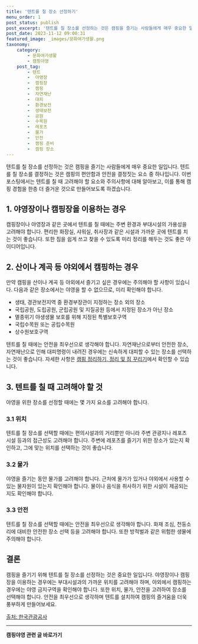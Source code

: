```yaml
---
title: '텐트를 칠 장소 선정하기'
menu_order: 1
post_status: publish
post_excerpt: '텐트를 칠 장소를 선정하는 것은 캠핑을 즐기는 사람들에게 매우 중요한 일입니다. 텐트를 칠 장소를 결정하는 것은 캠핑의 편안함과 안전을 결정짓는 요소 중 하나입니다. 이번 포스팅에서는 텐트를 칠 때 고려해야 할 요소와 주의사항에 대해 알아보고, 이를 통해 캠핑 경험을 한층 더 즐거운 것으로 만들어보도록 하겠습니다.'
post_date: 2023-11-12 09:00:31
featured_image: _images/문화여가생활.png
taxonomy:
    category:
        - 문화여가생활
        - 캠핑야영
    post_tag:
        - 텐트
        -  야영장
        -  캠핑장
        -  캠핑
        -  자연재난
        -  대피
        -  환경보전
        -  생태보전
        -  공원
        -  수목원
        -  레포츠
        -  물가
        -  안전
        -  캠핑 준비
        -  캠핑 장소
---
```




텐트를 칠 장소를 선정하는 것은 캠핑을 즐기는 사람들에게 매우 중요한 일입니다. 텐트를 칠 장소를 결정하는 것은 캠핑의 편안함과 안전을 결정짓는 요소 중 하나입니다. 이번 포스팅에서는 텐트를 칠 때 고려해야 할 요소와 주의사항에 대해 알아보고, 이를 통해 캠핑 경험을 한층 더 즐거운 것으로 만들어보도록 하겠습니다.

## 1. 야영장이나 캠핑장을 이용하는 경우

캠핑장이나 야영장과 같은 곳에서 텐트를 칠 때에는 주변 환경과 부대시설의 가용성을 고려해야 합니다. 편리한 화장실, 샤워실, 취사장과 같은 시설과 가까운 곳에 텐트를 치는 것이 좋습니다. 또한 짐을 쉽게 쓰고 찾을 수 있도록 미리 정리를 해두는 것도 좋은 아이디어입니다.

## 2. 산이나 계곡 등 야외에서 캠핑하는 경우

만약 캠핑을 산이나 계곡 등 야외에서 즐기고 싶은 경우에는 주의해야 할 사항이 있습니다. 다음과 같은 장소에서는 야영을 할 수 없으므로, 미리 확인해야 합니다.

- 생태, 경관보전지역 중 환경부장관이 지정하는 장소 외의 장소
- 국립공원, 도립공원, 군립공원 및 지질공원 등에서 지정된 장소가 아닌 장소
- 멸종위기 야생생물 보호를 위해 지정된 특별보호구역
- 국립수목원 또는 공립수목원
- 상수원보호구역

텐트를 칠 때에는 안전을 최우선으로 생각해야 합니다. 자연재난으로부터 안전한 장소, 자연재난으로 인해 대피명령이 내려진 경우에는 신속하게 대피할 수 있는 장소를 선택하는 것이 좋습니다. 자세한 사항은 [캠핑 정리하기, 정리 및 짐 꾸리기](https://blog.link)에서 확인할 수 있습니다.

## 3. 텐트를 칠 때 고려해야 할 것

야영을 위한 장소를 선정할 때에는 몇 가지 요소를 고려해야 합니다.

### 3.1 위치

텐트를 칠 장소를 선택할 때에는 편의시설과의 거리뿐만 아니라 주변 관광지나 레포츠 시설 등과의 접근성도 고려해야 합니다. 주변에 레포츠를 즐기기 위한 장소가 있는지 확인하고, 그에 맞는 위치를 선택하는 것이 좋습니다.

### 3.2 물가

야영을 즐기는 동안 물가를 고려해야 합니다. 근처에 물가가 있거나 야외에서 사용할 수 있는 물자원이 있는지 확인해야 합니다. 물이나 음식을 취사하기 위한 시설이 제공되는지도 확인해야 합니다.

### 3.3 안전

텐트를 칠 장소를 선택할 때에는 안전을 최우선으로 생각해야 합니다. 화재 조심, 천둥소리에 대비한 안전한 장소 선택 등을 고려해야 합니다. 또한 방적벌과 같은 위험한 생물에 주의해야 합니다.

## 결론

캠핑을 즐기기 위해 텐트를 칠 장소를 선정하는 것은 중요한 일입니다. 야영장이나 캠핑장을 이용하는 경우에는 부대시설과의 가까운 위치를 고려해야 하며, 야외에서 캠핑하는 경우에는 야영 금지구역을 확인해야 합니다. 또한 위치, 물가, 안전을 고려하여 장소를 선택해야 합니다. 안전을 최우선으로 생각하며 텐트를 설치하여 캠핑의 즐거움을 더욱 풍부하게 만들어보세요.

[출처: 한국관광공사](www.visitkorea.or.kr)
<!-- wp:separator -->
<hr class="wp-block-separator has-alpha-channel-opacity"/>
<!-- /wp:separator -->

<!-- wp:group {"backgroundColor":"base","layout":{"type":"constrained"}} -->
<div class="wp-block-group has-base-background-color has-background"><!-- wp:paragraph {"align":"center","fontSize":"medium"} -->
<p class="has-text-align-center has-large-font-size"><strong>캠핑야영 관련 글 바로가기</strong></p>
<!-- /wp:paragraph -->


<!-- wp:latest-posts
{"categories":[{"id":16146,"count":19,"description":"","link":"https://uknowlaw.com/category/%ec%ba%a0%ed%95%91%ec%95%bc%ec%98%81/","name":"캠핑야영","slug":"캠핑야영","taxonomy":"category","parent":0,"meta":[],"_links":{"self":[{"href":"https://uknowlaw.com/wp-json/wp/v2/categories/16146"}],"collection":[{"href":"https://uknowlaw.com/wp-json/wp/v2/categories"}],"about":[{"href":"https://uknowlaw.com/wp-json/wp/v2/taxonomies/category"}],"wp:post_type":[{"href":"https://uknowlaw.com/wp-json/wp/v2/posts?categories=16146"}],"curies":[{"name":"wp","href":"https://api.w.org/{rel}","templated":true}]}}],"postsToShow":100,"excerptLength":28,"postLayout":"grid","columns":2,"featuredImageAlign":"left","featuredImageSizeSlug":"large","fontSize":"small"} /--></div>
<!-- /wp:group -->